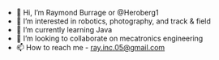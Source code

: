 - 👋 Hi, I’m Raymond Burrage or @Heroberg1
- 👀 I’m interested in robotics, photography, and track & field
- 🌱 I’m currently learning Java
- 💞️ I’m looking to collaborate on mecatronics engineering
- 📫 How to reach me - ray.inc.05@gmail.com

<!---
Heroberg1/Heroberg1 is a ✨ special ✨ repository because its `README.md` (this file) appears on your GitHub profile.
You can click the Preview link to take a look at your changes.
--->
